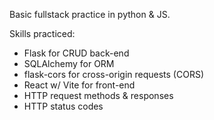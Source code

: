 Basic fullstack practice in python & JS.

Skills practiced:
- Flask for CRUD back-end
- SQLAlchemy for ORM
- flask-cors for cross-origin requests (CORS)
- React w/ Vite for front-end
- HTTP request methods & responses
- HTTP status codes
